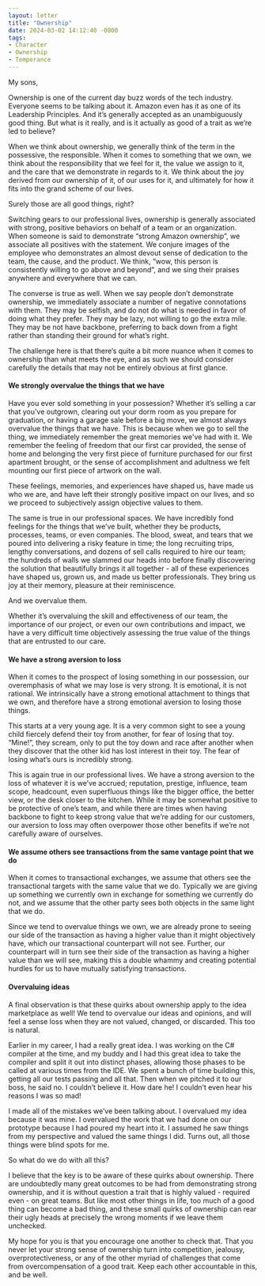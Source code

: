 ```yaml
---
layout: letter
title: "Ownership"
date: 2024-03-02 14:12:40 -0800
tags:
- Character
- Ownership
- Temperance
---
```

My sons,

Ownership is one of the current day buzz words of the tech industry. Everyone seems to be talking about it. Amazon even has it as one of its Leadership Principles. And it’s generally accepted as an unambiguously good thing. But what is it really, and is it actually as good of a trait as we’re led to believe?

When we think about ownership, we generally think of the term in the possessive, the responsible. When it comes to something that we own, we think about the responsibility that we feel for it, the value we assign to it, and the care that we demonstrate in regards to it. We think about the joy derived from our ownership of it, of our uses for it, and ultimately for how it fits into the grand scheme of our lives.

Surely those are all good things, right?

Switching gears to our professional lives, ownership is generally associated with strong, positive behaviors on behalf of a team or an organization. When someone is said to demonstrate “strong Amazon ownership”, we associate all positives with the statement. We conjure images of the employee who demonstrates an almost devout sense of dedication to the team, the cause, and the product. We think, “wow, this person is consistently willing to go above and beyond”, and we sing their praises anywhere and everywhere that we can.

The converse is true as well. When we say people don’t demonstrate ownership, we immediately associate a number of negative connotations with them. They may be selfish, and do not do what is needed in favor of doing what they prefer. They may be lazy, not willing to go the extra mile. They may be not have backbone, preferring to back down from a fight rather than standing their ground for what’s right.

The challenge here is that there’s quite a bit more nuance when it comes to ownership than what meets the eye, and as such we should consider carefully the details that may not be entirely obvious at first glance.

#### We strongly overvalue the things that we have
Have you ever sold something in your possession? Whether it’s selling a car that you’ve outgrown, clearing out your dorm room as you prepare for graduation, or having a garage sale before a big move, we almost always overvalue the things that we have. This is because when we go to sell the thing, we immediately remember the great memories we've had with it. We remember the feeling of freedom that our first car provided, the sense of home and belonging the very first piece of furniture purchased for our first apartment brought, or the sense of accomplishment and adultness we felt mounting our first piece of artwork on the wall.

These feelings, memories, and experiences have shaped us, have made us who we are, and have left their strongly positive impact on our lives, and so we proceed to subjectively assign objective values to them.

The same is true in our professional spaces. We have incredibly fond feelings for the things that we’ve built, whether they be products, processes, teams, or even companies. The blood, sweat, and tears that we poured into delivering a risky feature in time; the long recruiting trips, lengthy conversations, and dozens of sell calls required to hire our team; the hundreds of walls we slammed our heads into before finally discovering the solution that beautifully brings it all together - all of these experiences have shaped us, grown us, and made us better professionals. They bring us joy at their memory, pleasure at their reminiscence.

And we overvalue them.

Whether it’s overvaluing the skill and effectiveness of our team, the importance of our project, or even our own contributions and impact, we have a very difficult time objectively assessing the true value of the things that are entrusted to our care.

#### We have a strong aversion to loss
When it comes to the prospect of losing something in our possession, our overemphasis of what we may lose is very strong. It is emotional, it is not rational. We intrinsically have a strong emotional attachment to things that we own, and therefore have a strong emotional aversion to losing those things.

This starts at a very young age. It is a very common sight to see a young child fiercely defend their toy from another, for fear of losing that toy. “Mine!”, they scream, only to put the toy down and race after another when they discover that the other kid has lost interest in their toy. The fear of losing what’s ours is incredibly strong.  

This is again true in our professional lives. We have a strong aversion to the loss of whatever it is we’ve accrued; reputation, prestige, influence, team scope, headcount, even superfluous things like the bigger office, the better view, or the desk closer to the kitchen. While it may be somewhat positive to be protective of one’s team, and while there are times when having backbone to fight to keep strong value that we’re adding for our customers, our aversion to loss may often overpower those other benefits if we’re not carefully aware of ourselves.

#### We assume others see transactions from the same vantage point that we do
When it comes to transactional exchanges, we assume that others see the transactional targets with the same value that we do. Typically we are giving up something we currently own in exchange for something we currently do not, and we assume that the other party sees both objects in the same light that we do.

Since we tend to overvalue things we own, we are already prone to seeing our side of the transaction as having a higher value than it might objectively have, which our transactional counterpart will not see. Further, our counterpart will in turn see their side of the transaction as having a higher value than we will see, making this a double whammy and creating potential hurdles for us to have mutually satisfying transactions.

#### Overvaluing ideas
A final observation is that these quirks about ownership apply to the idea marketplace as well! We tend to overvalue our ideas and opinions, and will feel a sense loss when they are not valued, changed, or discarded. This too is natural.

Earlier in my career, I had a really great idea. I was working on the C# compiler at the time, and my buddy and I had this great idea to take the compiler and split it out into distinct phases, allowing those phases to be called at various times from the IDE. We spent a bunch of time building this, getting all our tests passing and all that. Then when we pitched it to our boss, he said no. I couldn’t believe it. How dare he! I couldn’t even hear his reasons I was so mad!

I made all of the mistakes we’ve been talking about. I overvalued my idea because it was mine. I overvalued the work that we had done on our prototype because I had poured my heart into it. I assumed he saw things from my perspective and valued the same things I did. Turns out, all those things were blind spots for me.

So what do we do with all this?

I believe that the key is to be aware of these quirks about ownership. There are undoubtedly many great outcomes to be had from demonstrating strong ownership, and it is without question a trait that is highly valued - required even - on great teams. But like most other things in life, too much of a good thing can become a bad thing, and these small quirks of ownership can rear their ugly heads at precisely the wrong moments if we leave them unchecked.

My hope for you is that you encourage one another to check that. That you never let your strong sense of ownership turn into competition, jealousy, overprotectiveness, or any of the other myriad of challenges that come from overcompensation of a good trait. Keep each other accountable in this, and be well.
